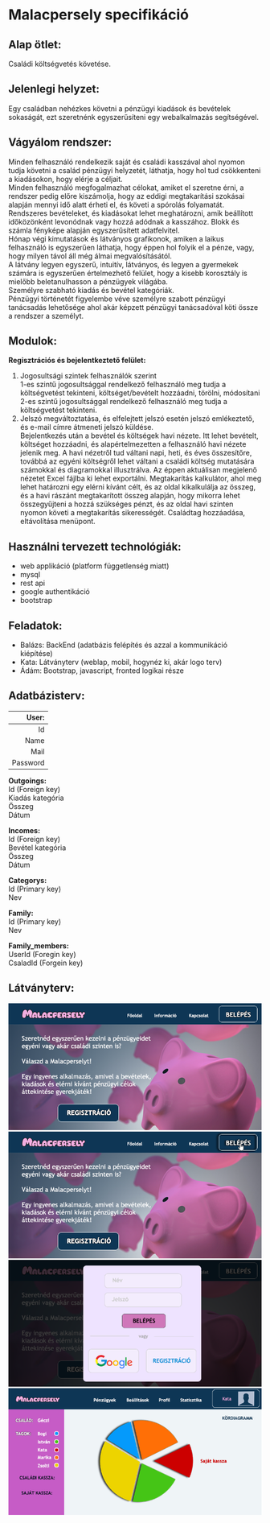 Malacpersely specifikáció
=========================
## Alap ötlet:  
Családi költségvetés követése.
## Jelenlegi helyzet:  
Egy családban nehézkes követni a pénzügyi kiadások és bevételek sokaságát, ezt szeretnénk egyszerűsíteni egy webalkalmazás segítségével.
## Vágyálom rendszer:  
Minden felhasználó rendelkezik saját és családi kasszával ahol nyomon tudja követni a család pénzügyi helyzetét, láthatja, hogy hol tud csökkenteni a kiadásokon, hogy elérje a céljait.  
Minden felhasználó megfogalmazhat célokat, amiket el szeretne érni, a rendszer pedig előre kiszámolja, hogy az eddigi megtakarítási szokásai alapján mennyi idő alatt érheti el, és követi a spórolás folyamatát.  
Rendszeres bevételeket, és kiadásokat lehet meghatározni, amik beállított időközönként levonódnak vagy hozzá adódnak a kasszához.
Blokk és számla fényképe alapján egyszerűsített adatfelvitel.  
Hónap végi kimutatások és látványos grafikonok, amiken a laikus felhasználó is egyszerűen láthatja, hogy éppen hol folyik el a pénze, vagy, hogy milyen távol áll még álmai megvalósításától.  
A látvány legyen egyszerű, intuitív, látványos, és legyen a gyermekek számára is egyszerűen értelmezhető felület, hogy a kisebb korosztály is mielőbb beletanulhasson a pénzügyek világába.  
Személyre szabható kiadás és bevétel kategóriák.  
Pénzügyi történetét figyelembe véve személyre szabott pénzügyi tanácsadás lehetősége ahol akár képzett pénzügyi tanácsadóval köti össze a rendszer a személyt.  

## Modulok:
**Regisztrációs és bejelentkeztető felület:**  
1. Jogosultsági szintek felhasználók szerint  
	1-es szintű jogosultsággal rendelkező felhasználó meg tudja a költségvetést tekinteni, költséget/bevételt hozzáadni, törölni, módosítani  
	2-es szintű jogosultsággal rendelkező felhasználó meg tudja a költségvetést tekinteni.
2. Jelszó megváltoztatása, és elfelejtett jelszó esetén jelszó emlékeztető, és e-mail címre átmeneti jelszó küldése.  
Bejelentkezés után a bevétel és költségek havi nézete. Itt lehet bevételt, költséget hozzáadni, és alapértelmezetten a felhasználó havi nézete jelenik meg. A havi nézetről tud váltani napi, heti, és éves összesítőre, továbbá az egyéni költségről lehet váltani a családi költség mutatására számokkal és diagramokkal illusztrálva. Az éppen aktuálisan megjelenő nézetet Excel fájlba ki lehet exportálni.
Megtakarítás kalkulátor, ahol meg lehet határozni egy elérni kívánt célt, és az oldal kikalkulálja az összeg, és a havi rászánt megtakarított összeg alapján, hogy mikorra lehet összegyűjteni a hozzá szükséges pénzt, és az oldal havi szinten nyomon követi a megtakarítás sikerességét.
Családtag hozzáadása, eltávolítása menüpont.

## Használni tervezett technológiák:
* web applikáció (platform függetlenség miatt)
* mysql
* rest api
* google authentikáció
* bootstrap

## Feladatok:
* Balázs: BackEnd (adatbázis felépítés és azzal a kommunikáció kiépítése)
* Kata: Látványterv (weblap, mobil, hogynéz ki, akár logo terv)
* Ádám: Bootstrap, javascript, fronted logikai része

## Adatbázisterv:
|**User:**|
|--------:|
|Id|Number|Not Null|Primary key|
|Name|Varchar2(30)|Not Null||  
|Mail|Varcghar2(50)|Not Null||
|Password|Varchar2(32)|Not Null||  

**Outgoings:**  
	Id (Foreign key)  
	Kiadás kategória  
	Összeg  
	Dátum  

**Incomes:**  
	Id (Foreign key)  
	Bevétel kategória  
	Összeg  
	Dátum  

**Categorys:**  
	Id (Primary key)  
	Nev  

**Family:**  
	Id (Primary key)  
	Nev  

**Family_members:**  
	UserId (Foregin key)  
	CsaladId (Forgein key)  	

## Látványterv:

![főoldal](https://github.com/MrN00b1101/Malacpersely/blob/master/home.png)
![belépés gomb](https://github.com/MrN00b1101/Malacpersely/blob/master/homeLogBtn.png)
![belépés](https://github.com/MrN00b1101/Malacpersely/blob/master/login.png)
![belépve](https://github.com/MrN00b1101/Malacpersely/blob/master/loggedIn.png)

